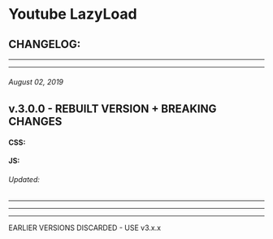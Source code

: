 # Youtube LazyLoad
## CHANGELOG:


********************************************************************************
********************************************************************************
###### August 02, 2019
## v.3.0.0 - REBUILT VERSION + BREAKING CHANGES

#### CSS:

#### JS:

###### Updated:


********************************************************************************
********************************************************************************
********************************************************************************
EARLIER VERSIONS DISCARDED - USE v3.x.x
